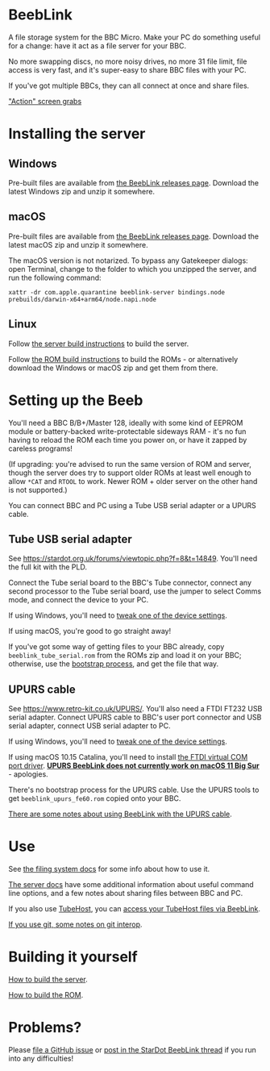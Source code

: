 # BeebLink

A file storage system for the BBC Micro. Make your PC do something
useful for a change: have it act as a file server for your BBC.

No more swapping discs, no more noisy drives, no more 31 file limit,
file access is very fast, and it's super-easy to share BBC files with
your PC.

If you've got multiple BBCs, they can all connect at once and share
files.

["Action" screen grabs](./docs/screens.md)

# Installing the server

## Windows

Pre-built files are available from
[the BeebLink releases page](https://github.com/tom-seddon/beeblink/releases).
Download the latest Windows zip and unzip it somewhere.

## macOS

Pre-built files are available from
[the BeebLink releases page](https://github.com/tom-seddon/beeblink/releases).
Download the latest macOS zip and unzip it somewhere.

The macOS version is not notarized. To bypass any Gatekeeper dialogs:
open Terminal, change to the folder to which you unzipped the server,
and run the following command:

    xattr -dr com.apple.quarantine beeblink-server bindings.node prebuilds/darwin-x64+arm64/node.napi.node

## Linux

Follow [the server build instructions](./docs/build-server.md) to
build the server.

Follow [the ROM build instructions](./docs/build-rom.md) to build the
ROMs - or alternatively download the Windows or macOS zip and get them
from there.

# Setting up the Beeb

You'll need a BBC B/B+/Master 128, ideally with some kind of EEPROM
module or battery-backed write-protectable sideways RAM - it's no fun
having to reload the ROM each time you power on, or have it zapped by
careless programs!

(If upgrading: you're advised to run the same version of ROM and
server, though the server does try to support older ROMs at least well
enough to allow `*CAT` and `RTOOL` to work. Newer ROM + older server
on the other hand is not supported.)

You can connect BBC and PC using a Tube USB serial adapter or a UPURS
cable.

## Tube USB serial adapter

See https://stardot.org.uk/forums/viewtopic.php?f=8&t=14849. You'll
need the full kit with the PLD.

Connect the Tube serial board to the BBC's Tube connector, connect any
second processor to the Tube serial board, use the jumper to select
Comms mode, and connect the device to your PC.

If using Windows, you'll need to
[tweak one of the device settings](./docs/ftdi_latency_timer.md).

If using macOS, you're good to go straight away!

If you've got some way of getting files to your BBC already, copy
`beeblink_tube_serial.rom` from the ROMs zip and load it on your BBC;
otherwise, use the [bootstrap process](./docs/bootstrap.md), and get
the file that way.

## UPURS cable

See https://www.retro-kit.co.uk/UPURS/. You'll also need a FTDI FT232
USB serial adapter. Connect UPURS cable to BBC's user port connector
and USB serial adapter, connect USB serial adapter to PC.

If using Windows, you'll need to
[tweak one of the device settings](./docs/ftdi_latency_timer.md).

If using macOS 10.15 Catalina, you'll need to install
[the FTDI virtual COM port driver](https://www.ftdichip.com/Drivers/VCP.htm).
[**UPURS BeebLink does not currently work on macOS 11 Big Sur**](https://github.com/tom-seddon/beeblink/issues/79) -
apologies.

There's no bootstrap process for the UPURS cable. Use the UPURS tools
to get `beeblink_upurs_fe60.rom` copied onto your BBC.

[There are some notes about using BeebLink with the UPURS cable](./docs/upurs.md).

# Use

See [the filing system docs](./docs/fs.md) for some info about how to
use it.

[The server docs](./docs/server.md) have some additional information
about useful command line options, and a few notes about sharing files
between BBC and PC.

If you also use [TubeHost](https://github.com/sweharris/TubeHost), you
can [access your TubeHost files via BeebLink](./docs/tubehost.md).

[If you use git, some notes on git interop](./docs/git.md).

# Building it yourself

[How to build the server](./docs/build-server.md).

[How to build the ROM](./docs/build-rom.md).

# Problems?

Please
[file a GitHub issue](https://github.com/tom-seddon/beeblink/issues)
or
[post in the StarDot BeebLink thread](https://stardot.org.uk/forums/viewtopic.php?f=53&t=15605)
if you run into any difficulties!
